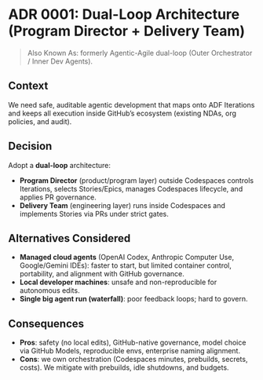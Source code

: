 
# ADR 0001: Dual-Loop Architecture (Program Director + Delivery Team)

> Also Known As: formerly Agentic-Agile dual-loop (Outer Orchestrator / Inner Dev Agents).

## Context

We need safe, auditable agentic development that maps onto ADF Iterations and keeps all
execution inside GitHub’s ecosystem (existing NDAs, org policies, and audit).

## Decision

Adopt a **dual-loop** architecture:

- **Program Director** (product/program layer) outside Codespaces controls Iterations,
  selects Stories/Epics, manages Codespaces lifecycle, and applies PR governance.
- **Delivery Team** (engineering layer) runs inside Codespaces and implements Stories via
  PRs under strict gates.

## Alternatives Considered

- **Managed cloud agents** (OpenAI Codex, Anthropic Computer Use, Google/Gemini IDEs):
  faster to start, but limited container control, portability, and alignment with GitHub
  governance.
- **Local developer machines**: unsafe and non-reproducible for autonomous edits.
- **Single big agent run (waterfall)**: poor feedback loops; hard to govern.

## Consequences

- **Pros**: safety (no local edits), GitHub-native governance, model choice via GitHub
  Models, reproducible envs, enterprise naming alignment.
- **Cons**: we own orchestration (Codespaces minutes, prebuilds, secrets, costs). We
  mitigate with prebuilds, idle shutdowns, and budgets.
